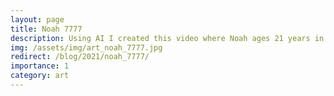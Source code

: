 ```yaml
---
layout: page
title: Noah 7777
description: Using AI I created this video where Noah ages 21 years in 2 minutes.
img: /assets/img/art_noah_7777.jpg
redirect: /blog/2021/noah_7777/
importance: 1
category: art
---
```

